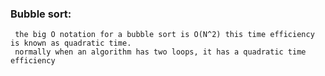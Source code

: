 ### Bubble sort: 
     the big O notation for a bubble sort is O(N^2) this time efficiency is known as quadratic time. 
     normally when an algorithm has two loops, it has a quadratic time efficiency
